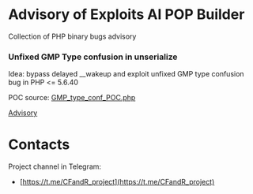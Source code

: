 # Advisory of Exploits AI POP Builder

Collection of PHP binary bugs advisory
### Unfixed GMP Type confusion in unserialize

Idea: bypass delayed \_\_wakeup and exploit unfixed GMP type confusion bug in PHP <= 5.6.40

POC source: [GMP_type_conf_POC.php](./GMP_type_conf_unserialize/GMP_type_conf_POC.php)

[Advisory](./GMP_type_conf_unserialize/GMP_type_conf_advisory.md)

# Contacts
Project channel in Telegram:
- [https://t.me/CFandR_project](https://t.me/CFandR_project)